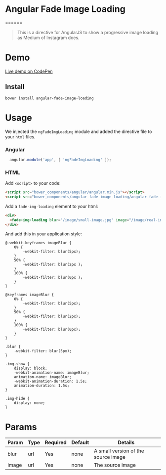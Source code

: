 # Angular Fade Image Loading
======
> This is a directive for AngularJS to show a progressive image loading as Medium of Instagram does.

# Demo
[Live demo on CodePen](https://codepen.io/juanmanuelromera/pen/bgovEV)

## Install

```shell
bower install angular-fade-image-loading
```

# Usage
We injected the `ngFadeImgLoading` module and added the directive file to your `html` files.

### Angular
```js
  angular.module('app', [ 'ngFadeImgLoading' ]);
```

### HTML
Add `<script>` to your code:
```html
<script src="bower_components/angular/angular.min.js"></script>
<script src="bower_components/angular-fade-image-loading/angular-fade-image-loading.min.js"></script>
```

Add a `fade-img-loading` element to your html:
```html
<div>
  <fade-img-loading blur="/image/small-image.jpg" image="/image/real-image.jpg" />
</div>
```

And add this in your application style:
```
@-webkit-keyframes imageBlur {
    0% {
        -webkit-filter: blur(5px);
    }
    50% {
        -webkit-filter: blur(2px );
    }
    100% {
        -webkit-filter: blur(0px );
    }
}

@keyframes imageBlur {
    0% {
        -webkit-filter: blur(5px);
    }
    50% {
        -webkit-filter: blur(2px);
    }
    100% {
        -webkit-filter: blur(0px);
    }
}

.blur {
    -webkit-filter: blur(5px);
}

.img-show {
    display: block;
    -webkit-animation-name: imageBlur;
    animation-name: imageBlur;
    -webkit-animation-duration: 1.5s;
    animation-duration: 1.5s;
}

.img-hide {
    display: none;
}
```

# Params

|Param      |Type   |Required |Default |Details |
|-----------|-------|---------|--------|--------|
|blur     	| url  	|Yes      |none    | A small version of the source image |
|image   	| url  	|Yes  	  |none    | The source image |
